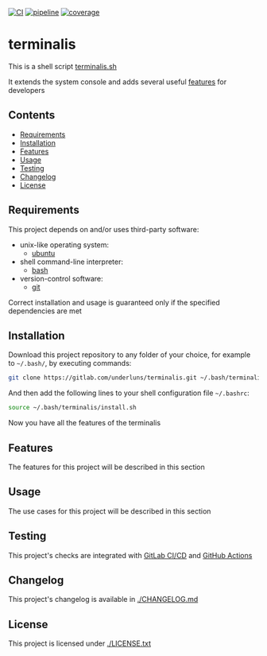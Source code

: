 [![CI](https://github.com/underluns/terminalis/actions/workflows/ci.yml/badge.svg)](https://github.com/underluns/terminalis/actions)
[![pipeline](https://gitlab.com/underluns/terminalis/badges/master/pipeline.svg)](https://gitlab.com/underluns/terminalis/-/pipelines)
[![coverage](https://gitlab.com/underluns/terminalis/badges/master/coverage.svg)](https://gitlab.com/underluns/terminalis/-/commits)

# terminalis

This is a shell script [terminalis.sh](./lib/terminalis.sh)

It extends the system console and adds several useful [features](#features) for developers

## Contents

* [Requirements](#requirements)
* [Installation](#installation)
* [Features](#features)
* [Usage](#usage)
* [Testing](#testing)
* [Changelog](#changelog)
* [License](#license)

## Requirements

This project depends on and/or uses third-party software:
* unix-like operating system:
    * [ubuntu](https://ubuntu.com)
* shell command-line interpreter:
    * [bash](https://www.gnu.org/software/bash)
* version-control software:
    * [git](https://git-scm.com)

Correct installation and usage is guaranteed only if the specified dependencies are met

## Installation

Download this project repository to any folder of your choice, for example to `~/.bash/`, by executing commands:
```sh
git clone https://gitlab.com/underluns/terminalis.git ~/.bash/terminalis
```

And then add the following lines to your shell configuration file `~/.bashrc`:
```sh
source ~/.bash/terminalis/install.sh
```
Now you have all the features of the terminalis

## Features

The features for this project will be described in this section

## Usage

The use cases for this project will be described in this section

## Testing

This project's checks are integrated with [GitLab СI/CD](https://gitlab.com/underluns/terminalis/-/pipelines) and [GitHub Actions](https://github.com/underluns/terminalis/actions)

## Changelog

This project's changelog is available in [./CHANGELOG.md](./CHANGELOG.md)

## License

This project is licensed under [./LICENSE.txt](./LICENSE.txt)
